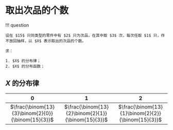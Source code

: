 # 取出次品的个数

!!! question

    设在 $15$ 只同类型的零件中有 $2$ 只为次品，在其中取 $3$ 次，每次任取 $1$ 只，作不放回抽样，以 $X$ 表示取出的次品的个数。

    求：

    1. $X$ 的分布律；
    2. $X$ 的分布函数；

## $X$ 的分布律

|0|1|2|
|:--:|:--:|:--:|
|$\frac{\binom{13}{3}\binom{2}{0}}{\binom{15}{3}}$|$\frac{\binom{13}{2}\binom{2}{1}}{\binom{15}{3}}$|$\frac{\binom{13}{1}\binom{2}{2}}{\binom{15}{3}}$|